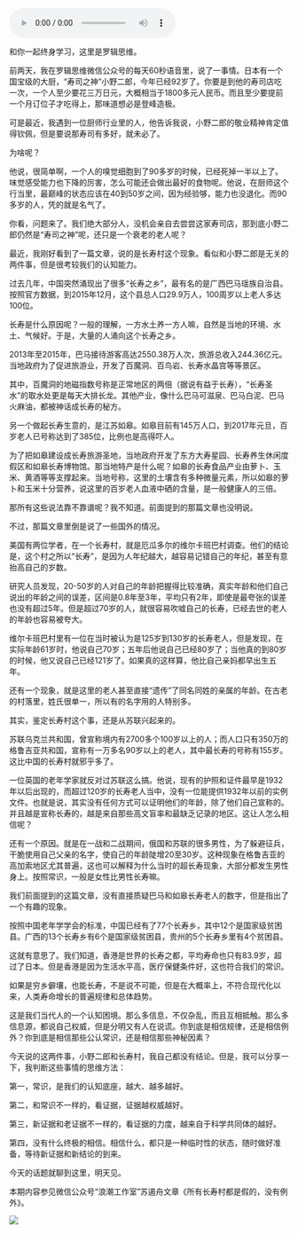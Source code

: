 <audio src="http://igetoss.cdn.igetget.com/mp3/201707/26/201707262226422265499307.mp3" controls="controls">您的浏览器不支持 audio 标签。</audio><p>和你一起终身学习，这里是罗辑思维。</p><p>前两天，我在罗辑思维微信公众号的每天60秒语音里，说了一事情。日本有一个国宝级的大厨，“寿司之神”小野二郎，今年已经92岁了。你要是到他的寿司店吃一次，一个人至少要花三万日元，大概相当于1800多元人民币。而且至少要提前一个月订位子才吃得上，那味道想必是登峰造极。</p><p>可是最近，我遇到一位厨师行业里的人，他告诉我说，小野二郎的敬业精神肯定值得钦佩，但是要说那寿司有多好，就未必了。</p><p>为啥呢？</p><p>他说，很简单啊，一个人的嗅觉细胞到了90多岁的时候，已经死掉一半以上了。味觉感受能力也下降的厉害，怎么可能还会做出最好的食物呢。他说，在厨师这个行当里，最巅峰的状态应该在40到50岁之间，因为经验够，能力也没退化。而90多岁的人，凭的就是名气了。</p><p>你看，问题来了。我们绝大部分人，没机会亲自去尝尝这家寿司店，那到底小野二郎仍然是“寿司之神”呢，还只是一个衰老的老人呢？</p><p>最近，我刚好看到了一篇文章，说的是长寿村这个现象。看似和小野二郎是无关的两件事，但是很考较我们的认知能力。</p><p>过去几年，中国突然涌现出了很多“长寿之乡”，最有名的是广西巴马瑶族自治县。按照官方数据，到2015年12月，这个县总人口29.9万人，100周岁以上老人多达100位。</p><p>长寿是什么原因呢？一般的理解，一方水土养一方人嘛，自然是当地的环境、水土、气候好。于是，大量的人涌向这个长寿之乡。</p><p>2013年至2015年，巴马接待游客高达2550.38万人次，旅游总收入244.36亿元。当地政府为了促进旅游业，开发了百魔洞、百鸟岩、长寿水晶宫等等景区。</p><p>其中，百魔洞的地磁指数号称是正常地区的两倍（据说有益于长寿），“长寿圣水”的取水处更是每天大排长龙。其他产业，像什么巴马可滋泉、巴马白泥、巴马火麻油，都被神话成长寿的秘方。</p><p>另一个做起长寿生意的，是江苏如皋。如皋目前有145万人口，到2017年元旦，百岁老人已号称达到了385位，比例也是高得吓人。</p><p>为了把如皋建设成长寿旅游圣地，当地政府开发了东方大寿星园、长寿养生休闲度假区和如皋长寿博物馆。那当地特产是什么呢？如皋的长寿食品产业由萝卜、玉米、黄酒等等支撑起来。当地号称，这里的土壤含有多种微量元素，所以如皋的萝卜和玉米十分营养，说这里的百岁老人血液中硒的含量，是一般健康人的三倍。</p><p>那所有这些说法靠不靠谱呢？我不知道。前面提到的那篇文章也没明说。</p><p>不过，那篇文章里倒是说了一些国外的情况。</p><p>美国有两位学者，在一个长寿村，就是厄瓜多尔的维尔卡班巴村调查。他们的结论是，这个村之所以“长寿”，是因为人年纪越大，越容易记错自己的年纪，甚至有意抬高自己的岁数。</p><p>研究人员发现，20-50岁的人对自己的年龄把握得比较准确，真实年龄和他们自己说出的年龄之间的误差，区间是0.8年至3年，平均只有2年，即使是最夸张的误差也没有超过5年。但是超过70岁的人，就很容易吹嘘自己的长寿，已经去世的老人的年龄也容易被夸大。</p><p>维尔卡班巴村里有一位在当时被认为是125岁到130岁的长寿老人，但是发现，在实际年龄61岁时，他说自己70岁；五年后他说自己已经80岁了；当他真的到80岁的时候，他又说自己已经121岁了。如果真的这样算，他比自己亲妈都早出生五年。</p><p>还有一个现象，就是这里的老人甚至直接“遗传”了同名同姓的亲属的年龄。在古老的村落里，姓氏很单一，所以有的名字用的人特别多。</p><p>其实，鉴定长寿村这个事，还是从苏联兴起来的。</p><p>苏联乌克兰共和国，曾宣称境内有2700多个100岁以上的人；而人口只有350万的格鲁吉亚共和国，宣称有一万多名90岁以上的老人，其中最长寿的号称有155岁。这比中国的长寿村就邪乎多了。</p><p>一位英国的老年学家就反对过苏联这么搞。他说，现有的护照和证件最早是1932年以后出现的，而超过120岁的长寿老人当中，没有一位能提供1932年以前的实例文件。也就是说，其实没有任何方式可以证明他们的年龄，除了他们自己宣称的。并且越是宣称长寿的，越是来自那些高文盲率和最缺乏记录的地区。这让人怎么相信呢？</p><p>还有一个原因。就是在一战和二战期间，俄国和苏联的很多男性，为了躲避征兵，干脆使用自己父亲的名字，使自己的年龄陡增20至30岁。这种现象在格鲁吉亚的高加索地区尤其普遍，这也可以解释为什么当时的超长寿现象，大部分都发生男性身上。按照常识，一般是女性比男性长寿嘛。</p><p>我们前面提到的这篇文章，没有直接质疑巴马和如皋长寿老人的数字，但是指出了一个有趣的现象。</p><p>按照中国老年学学会的标准，中国已经有了77个长寿乡，其中12个是国家级贫困县。广西的13个长寿乡有6个是国家级贫困县，贵州的5个长寿乡里有4个贫困县。</p><p>这就有意思了。我们知道，香港是世界的长寿之都，平均寿命也只有83.9岁，超过了日本。但是香港是因为生活水平高，医疗保健条件好，这也符合我们的常识。</p><p>如果是穷乡僻壤，也能长寿，不是说不可能，但是在大概率上，不符合现代化以来，人类寿命增长的普遍规律和总体趋势。</p><p>这是我们当代人的一个认知困境。那么多信息，不仅杂乱，而且互相抵触。那么多信息源，都说自己权威，但是分明又有人在说谎。你到底是相信规律，还是相信例外？你到底是相信那些公认常识，还是相信那些神秘因素？</p><p>今天说的这两件事，小野二郎和长寿村，我自己都没有结论。但是，我可以分享一下，我判断这些事情的思维方法：</p><p>第一，常识，是我们的认知底座，越大、越多越好。</p><p>第二，和常识不一样的，看证据，证据越权威越好。</p><p>第三，新证据和老证据不一样的，看证据的力度，越来自于科学共同体的越好。</p><p>第四，没有什么终极的相信。相信什么，都只是一种临时性的状态，随时做好准备，等待新证据和新结论的到来。</p><p>今天的话题就聊到这里，明天见。</p><p>本期内容参见微信公众号“浪潮工作室”苏遏舟文章《所有长寿村都是假的，没有例外》。</p><img src="https://piccdn.igetget.com/img/201707/26/201707262228413914584595.jpg" />